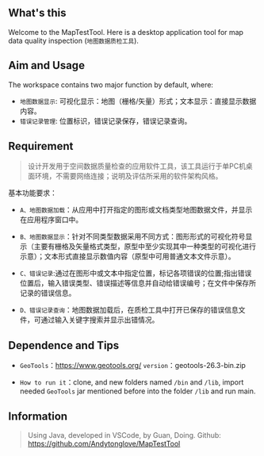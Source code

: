 ## What's this

Welcome to the MapTestTool. Here is a desktop application tool for map data quality inspection (`地图数据质检工具`).

## Aim and Usage

The workspace contains two major function by default, where:

- `地图数据显示`: 可视化显示：地图（栅格/矢量）形式；文本显示：直接显示数据内容。
- `错误记录管理`: 位置标识，错误记录保存，错误记录查询。

## Requirement

>设计开发用于空间数据质量检查的应用软件工具，该工具运行于单PC机桌面环境，不需要网络连接；说明及评估所采用的软件架构风格。

基本功能要求：

- `A、地图数据加载`：从应用中打开指定的图形或文档类型地图数据文件，并显示在应用程序窗口中。

- `B、地图数据显示`：针对不同类型数据采用不同方式：图形形式的可视化符号显示（主要有栅格及矢量格式类型，原型中至少实现其中一种类型的可视化进行示意）；文本形式直接显示数值内容（原型中可用普通文本文件示意）。

- `C、错误记录`:通过在图形中或文本中指定位置，标记各项错误的位置;指出错误位置后，输入错误类型、错误描述等信息并自动给错误编号；在文件中保存所记录的错误信息。

- `D、错误记录查询`：地图数据加载后，在质检工具中打开已保存的错误信息文件，可通过输入关键字搜索并显示出错情况。

## Dependence and Tips

- `GeoTools`：https://www.geotools.org/ 
  `version`：geotools-26.3-bin.zip

- `How to run it`：clone, and new folders named `/bin` and `/lib`, import needed `GeoTools` jar mentioned before into the folder `/lib` and run main.

## Information

> Using Java, developed in VSCode, by Guan, Doing.
> Github: https://github.com/Andytonglove/MapTestTool